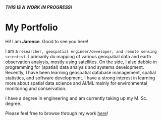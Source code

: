 _**THIS IS A WORK IN PROGRESS!**_

# My Portfolio

Hi! I am **Jarence**. Good to see you here!

I am a `researcher, geospatial engineer/developer, and remote sensing scientist`. I primarily do mapping of various geospatial data and earth observation analysis, mostly using satellites. On the side, I also dabble in programming for (spatial) data analysis and systems development. Recently, I have been learning geospatial database management, spatial statistics, and software development. I have a strong interest in learning more about spatial data science and AI/ML mainly for environmental monitoring and conservation.

I have a degree in engineering and am currently taking up my M. Sc. degree.

Please feel free to browse through my work [here](https://jarencecasisirano.github.io/jdcasisirano-portfolio/)!

